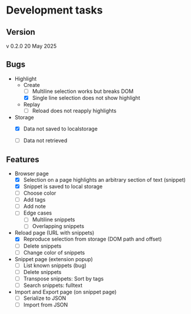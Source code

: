 # Development tasks

## Version

v 0.2.0
20 May 2025

## Bugs

- Highlight
  - Create
    - [ ] Multiline selection works but breaks DOM
    - [x] Single line selection does not show highlight
  - Replay
    - [ ] Reload does not reapply highlights
- Storage
  - [x] Data not saved to localstorage
  - [ ] Data not retrieved


## Features

- Browser page
  - [x] Selection on a page highlights an arbitrary section of text (snippet)
  - [x] Snippet is saved to local storage
  - [ ] Choose color
  - [ ] Add tags
  - [ ] Add note
  - [ ] Edge cases
    - [ ] Multiline snippets
    - [ ] Overlapping snippets
- Reload page (URL with snippets)
  - [x] Reproduce selection from storage (DOM path and offset)
  - [ ] Delete snippets
  - [ ] Change color of snippets
- Snippet page (extension popup)
  - [ ] List known snippets (bug)
  - [ ] Delete snippets
  - [ ] Transpose snippets: Sort by tags
  - [ ] Search snippets: fulltext
- Import and Export page (on snippet page)
  - [ ] Serialize to JSON
  - [ ] Import from JSON